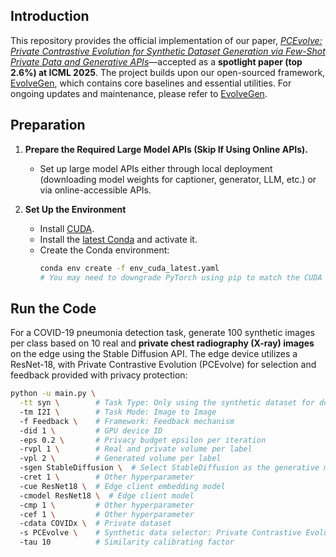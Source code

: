 ## Introduction

This repository provides the official implementation of our paper, *[PCEvolve: Private Contrastive Evolution for Synthetic Dataset Generation via Few-Shot Private Data and Generative APIs](https://arxiv.org/abs/2506.05407)*—accepted as a **spotlight paper (top 2.6%) at ICML 2025**. The project builds upon our open-sourced framework, [EvolveGen](https://github.com/TsingZ0/EvolveGen), which contains core baselines and essential utilities. For ongoing updates and maintenance, please refer to [EvolveGen](https://github.com/TsingZ0/EvolveGen). 

## Preparation

1. **Prepare the Required Large Model APIs (Skip If Using Online APIs).**  
   - Set up large model APIs either through local deployment (downloading model weights for captioner, generator, LLM, etc.) or via online-accessible APIs. 

2. **Set Up the Environment**  
   - Install [CUDA](https://docs.nvidia.com/cuda/cuda-toolkit-release-notes/index.html).  
   - Install the [latest Conda](https://repo.anaconda.com/miniconda/Miniconda3-latest-Linux-x86_64.sh) and activate it.  
   - Create the Conda environment:  
     ```bash  
     conda env create -f env_cuda_latest.yaml  
     # You may need to downgrade PyTorch using pip to match the CUDA version  
     ```  

## Run the Code

For a COVID-19 pneumonia detection task, generate 100 synthetic images per class based on 10 real and **private chest radiography (X-ray) images** on the edge using the Stable Diffusion API. The edge device utilizes a ResNet-18, with Private Contrastive Evolution (PCEvolve) for selection and feedback provided with privacy protection:
```bash  
python -u main.py \
  -tt syn \        # Task Type: Only using the synthetic dataset for downstream task
  -tm I2I \        # Task Mode: Image to Image
  -f Feedback \    # Framework: Feedback mechanism
  -did 1 \         # GPU device ID
  -eps 0.2 \       # Privacy budget epsilon per iteration
  -rvpl 1 \        # Real and private volume per label
  -vpl 2 \         # Generated volume per label
  -sgen StableDiffusion \  # Select StableDiffusion as the generative model
  -cret 1 \        # Other hyperparameter
  -cue ResNet18 \  # Edge client embedding model
  -cmodel ResNet18 \  # Edge client model
  -cmp 1 \         # Other hyperparameter
  -cef 1 \         # Other hyperparameter
  -cdata COVIDx \  # Private dataset
  -s PCEvolve \    # Synthetic data selector: Private Contrastive Evolution
  -tau 10          # Similarity calibrating factor
```  